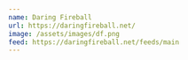 ```yaml
---
name: Daring Fireball
url: https://daringfireball.net/
image: /assets/images/df.png
feed: https://daringfireball.net/feeds/main
---
```

